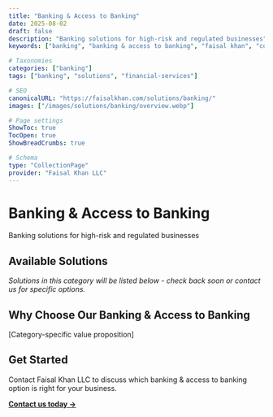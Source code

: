 ```yaml
---
title: "Banking & Access to Banking"
date: 2025-08-02
draft: false
description: "Banking solutions for high-risk and regulated businesses"
keywords: ["banking", "banking & access to banking", "faisal khan", "consulting"]

# Taxonomies  
categories: ["banking"]
tags: ["banking", "solutions", "financial-services"]

# SEO
canonicalURL: "https://faisalkhan.com/solutions/banking/"
images: ["/images/solutions/banking/overview.webp"]

# Page settings
ShowToc: true
TocOpen: true
ShowBreadCrumbs: true

# Schema
type: "CollectionPage"
provider: "Faisal Khan LLC"
---
```

# Banking & Access to Banking

Banking solutions for high-risk and regulated businesses

## Available Solutions

*Solutions in this category will be listed below - check back soon or contact us for specific options.*

## Why Choose Our Banking & Access to Banking

[Category-specific value proposition]

## Get Started

Contact Faisal Khan LLC to discuss which banking & access to banking option is right for your business.

**[Contact us today →](mailto:contact@faisalkhan.com)**
